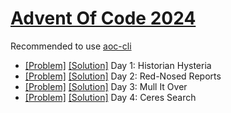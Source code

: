 # [Advent Of Code 2024](https://adventofcode.com/2024/)

Recommended to use [aoc-cli](https://github.com/scarvalhojr/aoc-cli)

- [[Problem]](https://adventofcode.com/2024/day/1) [[Solution]](src/Day01.kt) Day 1: Historian Hysteria
- [[Problem]](https://adventofcode.com/2024/day/2) [[Solution]](src/Day02.kt) Day 2: Red-Nosed Reports
- [[Problem]](https://adventofcode.com/2024/day/3) [[Solution]](src/Day03.kt) Day 3: Mull It Over
- [[Problem]](https://adventofcode.com/2024/day/4) [[Solution]](src/Day04.kt) Day 4: Ceres Search
